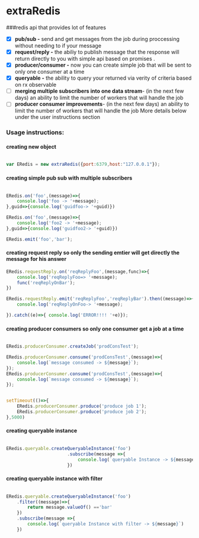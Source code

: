 # extraRedis
###redis api that provides lot of features
- [x] **pub/sub -** send and get messages from the job during proccessing without needing to if your message
- [x] **request/reply -** the abiliy to publish message that the response will return directly to you with simple api based on promises .
- [x] **producer/consumer -** now you can create simple job that will be sent to only one consumer at a time
- [x] **queryable -** the ability to query your returned via verity of criteria based on rx observable
- [ ] **merging multiple subscribers into one data stream**- (in the next few days) an ability to limit the number of workers that will handle the job
- [ ] **producer consumer improvements**- (in the next few days) an ability to limit the number of workers that will handle the job
More details below under the user instructions section

### Usage instructions:

#### creating new object

```javascript

var ERedis = new extraRedis({port:6379,host:"127.0.0.1"});
```

#### creating simple pub sub with multiple subscribers

```javascript

ERedis.on('foo',(message)=>{
    console.log('foo -> '+message);
},guid=>{console.log('guidfoo-> '+guid)})

ERedis.on('foo',(message)=>{
    console.log('foo2 -> '+message);
},guid=>{console.log('guidfoo2-> '+guid)})

ERedis.emit('foo','bar');

```


####  creating request reply so only the sending emtier will get directly the  message for his answer

```javascript
ERedis.requestReply.on('reqReplyFoo',(message,func)=>{
    console.log('reqReplyFoo=> '+message);
    func('reqReplyOnBar');
})

ERedis.requestReply.emit('reqReplyFoo','reqReplyBar').then((message)=>{
    console.log('reqReplyOnFoo-> '+message);

}).catch((e)=>{ console.log('ERROR!!!! '+e)});

```

#### creating producer consumers so only one consumer get a job at a time

```javascript

ERedis.producerConsumer.createJob('prodConsTest');

ERedis.producerConsumer.consume('prodConsTest',(message)=>{
    console.log(`message consumed -> ${message}`);
});
ERedis.producerConsumer.consume('prodConsTest',(message)=>{
    console.log(`message consumed -> ${message}`);
});


setTimeout(()=>{
    ERedis.producerConsumer.produce('produce job 1');
    ERedis.producerConsumer.produce('produce job 2');
},5000)

```

#### creating queryable instance

```javascript

ERedis.queryable.createQueryableInstance('foo')
                       .subscribe(message =>{
                           console.log(`queryable Instance -> ${message}`)
                       })

```

#### creating queryable instance with filter

```javascript

ERedis.queryable.createQueryableInstance('foo')
    .filter((message)=>{
        return message.valueOf() =='bar'
    })
    .subscribe(message =>{
        console.log(`queryable Instance with filter -> ${message}`)
    })

```


